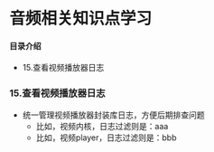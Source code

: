 # 音频相关知识点学习
#### 目录介绍
- 15.查看视频播放器日志







### 15.查看视频播放器日志
- 统一管理视频播放器封装库日志，方便后期排查问题
    - 比如，视频内核，日志过滤则是：aaa
    - 比如，视频player，日志过滤则是：bbb












